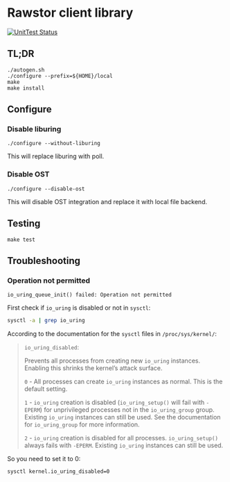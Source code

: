 # Rawstor client library

[![UnitTest Status](https://github.com/rawstor/librawstor/actions/workflows/unittest.yml/badge.svg)](https://github.com/rawstor/librawstor/actions/workflows/unittest.yml)

## TL;DR
```
./autogen.sh
./configure --prefix=${HOME}/local
make
make install
```

## Configure

### Disable liburing

```
./configure --without-liburing
```

This will replace liburing with poll.

### Disable OST

```
./configure --disable-ost
```

This will disable OST integration and replace it with local file backend.

## Testing

```
make test
```

## Troubleshooting

### Operation not permitted
```
io_uring_queue_init() failed: Operation not permitted
```

First check if `io_uring` is disabled or not in `sysctl`:
```bash
sysctl -a | grep io_uring
```

According to the documentation for the `sysctl` files in `/proc/sys/kernel/`:

> `io_uring_disabled`:
>
> Prevents all processes from creating new `io_uring` instances. Enabling this shrinks the kernel’s attack surface.
>
> `0` - All processes can create `io_uring` instances as normal. This is the default setting.
>
> `1` - `io_uring` creation is disabled (`io_uring_setup()` will fail with `-EPERM`) for unprivileged processes not in the `io_uring_group` group. Existing `io_uring` instances can still be used. See the documentation for `io_uring_group` for more information.
>
> `2` - `io_uring` creation is disabled for all processes. `io_uring_setup()` always fails with `-EPERM`. Existing `io_uring` instances can still be used.

So you need to set it to 0:

```bash
sysctl kernel.io_uring_disabled=0
```
